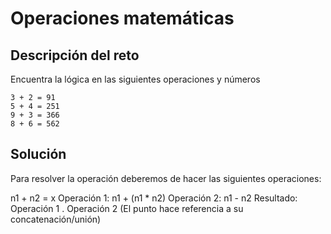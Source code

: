# Operaciones matemáticas

## Descripción del reto
Encuentra la lógica en las siguientes operaciones y números

```
3 + 2 = 91
5 + 4 = 251
9 + 3 = 366
8 + 6 = 562
```

## Solución
Para resolver la operación deberemos de hacer las siguientes operaciones:

n1 + n2 = x
Operación 1: n1 + (n1 * n2)
Operación 2: n1 - n2
Resultado: Operación 1 . Operación 2 (El punto hace referencia a su concatenación/unión)

